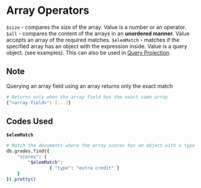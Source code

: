 # Array Operators

`$size` - compares the size of the array. Value is a number or an operator.
`$all` - compares the content of the arrays in an **unordered manner**. Value accepts an array of the required matches.
`$elemMatch` - matches if the specified array has an object with the expression inside. Value is a query object. (see examples). This can also be used in [Query Projection](../Query%20Projection.md).

## Note

Querying an array field using an array returns only the exact match

```BASH
# Returns only when the array field has the exact same array
{"<array field>": [...]}
```

## Codes Used

**`$elemMatch`**
```BASH
# Match the documents where the array scores has an object with a type field with "extra credit"
db.grades.find({
	"scores": {
		"$elemMatch":
				{ "type": "extra credit" }
	}
}).pretty()
```
